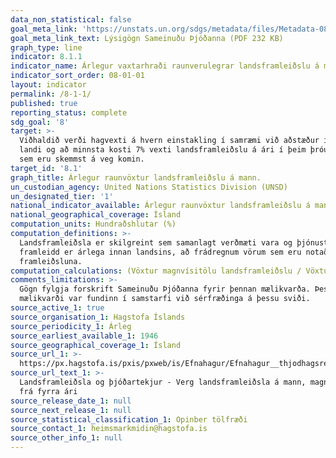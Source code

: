```yaml
---
data_non_statistical: false
goal_meta_link: 'https://unstats.un.org/sdgs/metadata/files/Metadata-08-01-01.pdf '
goal_meta_link_text: Lýsigögn Sameinuðu Þjóðanna (PDF 232 KB)
graph_type: line
indicator: 8.1.1
indicator_name: Árlegur vaxtarhraði raunverulegrar landsframleiðslu á mann
indicator_sort_order: 08-01-01
layout: indicator
permalink: /8-1-1/
published: true
reporting_status: complete
sdg_goal: '8'
target: >-
  Viðhaldið verði hagvexti á hvern einstakling í samræmi við aðstæður í hverju
  landi og að minnsta kosti 7% vexti landsframleiðslu á ári í þeim þróunarlöndum
  sem eru skemmst á veg komin.
target_id: '8.1'
graph_title: Árlegur raunvöxtur landsframleiðslu á mann.
un_custodian_agency: United Nations Statistics Division (UNSD)
un_designated_tier: '1'
national_indicator_available: Árlegur raunvöxtur landsframleiðslu á mann.
national_geographical_coverage: Ísland
computation_units: Hundraðshlutar (%)
computation_definitions: >-
  Landsframleiðsla er skilgreint sem samanlagt verðmæti vara og þjónustu sem
  framleidd er árlega innan landsins, að frádregnum vörum sem eru notaðar við
  framleiðsluna.
computation_calculations: (Vöxtur magnvísitölu landsframleiðslu / Vöxtur meðalmannfjölda)
comments_limitations: >-
  Gögn fylgja forskrift Sameinuðu Þjóðanna fyrir þennan mælikvarða. Þessi
  mælikvarði var fundinn í samstarfi við sérfræðinga á þessu sviði.
source_active_1: true
source_organisation_1: Hagstofa Íslands
source_periodicity_1: Árleg
source_earliest_available_1: 1946
source_geographical_coverage_1: Ísland
source_url_1: >-
  https://px.hagstofa.is/pxis/pxweb/is/Efnahagur/Efnahagur__thjodhagsreikningar__landsframl__1_landsframleidsla/THJ01000.px/table/tableViewLayout2/
source_url_text_1: >-
  Landsframleiðsla og þjóðartekjur - Verg landsframleiðsla á mann, magnbreyting
  frá fyrra ári
source_release_date_1: null
source_next_release_1: null
source_statistical_classification_1: Opinber tölfræði
source_contact_1: heimsmarkmidin@hagstofa.is
source_other_info_1: null
---
```

